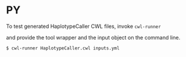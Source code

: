 # PY


To test generated HaplotypeCaller CWL files, invoke ```cwl-runner```

and provide the tool wrapper and the input object on the command line.
```
$ cwl-runner HaplotypeCaller.cwl inputs.yml
```
